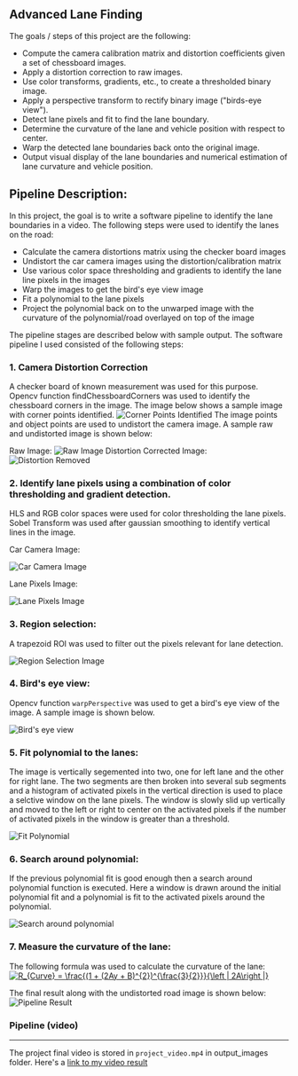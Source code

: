 ## Advanced Lane Finding


The goals / steps of this project are the following:

* Compute the camera calibration matrix and distortion coefficients given a set of chessboard images.
* Apply a distortion correction to raw images.
* Use color transforms, gradients, etc., to create a thresholded binary image.
* Apply a perspective transform to rectify binary image ("birds-eye view").
* Detect lane pixels and fit to find the lane boundary.
* Determine the curvature of the lane and vehicle position with respect to center.
* Warp the detected lane boundaries back onto the original image.
* Output visual display of the lane boundaries and numerical estimation of lane curvature and vehicle position.

Pipeline Description:
---
In this project, the goal is to write a software pipeline to identify the lane boundaries in a video. The following steps were used to identify the lanes on the road:
* Calculate the camera distortions matrix using the checker board images
* Undistort the car camera images using the distortion/calibration matrix
* Use various color space thresholding and gradients to identify the lane line pixels in the images
* Warp the images to get the bird's eye view image
* Fit a polynomial to the lane pixels
* Project the polynomial back on to the unwarped image with the curvature of the polynomial/road overlayed on top of the image

The pipeline stages are described below with sample output.
The software pipeline I used consisted of the following steps:

### 1. Camera Distortion Correction
  A checker board of known measurement was used for this purpose. Opencv function findChessboardCorners was used to identify the chessboard corners in the image. The image below shows a sample image with corner points identified.
  ![Corner Points Identified](./camera_cal/corners_found2.jpg)
The image points and object points are used to undistort the camera image. A sample raw and undistorted image is shown below:

Raw Image:
![Raw Image](./camera_cal/calibration2.jpg)
 Distortion Corrected Image:
![Distortion Removed](./camera_cal/test_undist_calibration2.jpg)

### 2. Identify lane pixels using a combination of color thresholding and gradient detection.
  HLS and RGB color spaces were used for color thresholding the lane pixels. Sobel Transform was used after gaussian smoothing to identify vertical lines in the image.

Car Camera Image:

![Car Camera Image](./output_images/undistort_road_1.png)

Lane Pixels Image:

![Lane Pixels Image](./output_images/undistort_binary_threshold.png)

### 3. Region selection:
  A trapezoid ROI was used to filter out the pixels relevant for lane detection.
  
![Region Selection Image](./output_images/region_select.png) 
  
### 4. Bird's eye view:
  Opencv function `warpPerspective` was used to get a bird's eye view of the image. A sample image is shown below.
  
![Bird's eye view](./output_images/warped_binary.png)  

### 5. Fit polynomial to the lanes:
  The image is vertically segemented into two, one for left lane and the other for right lane. The two segments are then broken into several sub segments and a histogram of activated pixels in the vertical direction is used to place a selctive window on the lane pixels. The window is slowly slid up vertically and moved to the left or right to center on the activated pixels if the number of activated pixels in the window is greater than a threshold.
  
![Fit Polynomial](./output_images/fit_polynomial.png)

### 6. Search around polynomial:
  If the previous polynomial fit is good enough then a search around polynomial function is executed. Here a window is drawn around the initial polynomial fit and a polynomial is fit to the activated pixels around the polynomial.
  
![Search around polynomial](./output_images/search_around_poly.png)

### 7. Measure the curvature of the lane:
The following formula was used to calculate the curvature of the lane:
<a href="https://www.codecogs.com/eqnedit.php?latex=R_{Curve}&space;=&space;\frac{(1&space;&plus;&space;(2Ay&space;&plus;&space;B)^{2})^{\frac{3}{2}}}{\left&space;|&space;2A\right&space;|}" target="_blank"><img src="https://latex.codecogs.com/gif.latex?R_{Curve}&space;=&space;\frac{(1&space;&plus;&space;(2Ay&space;&plus;&space;B)^{2})^{\frac{3}{2}}}{\left&space;|&space;2A\right&space;|}" title="R_{Curve} = \frac{(1 + (2Ay + B)^{2})^{\frac{3}{2}}}{\left | 2A\right |}" /></a>

The final result along with the undistorted road image is shown below:
![Pipeline Result](./output_images/pipeline_result.png)

### Pipeline (video)
---
The project final video is stored in `project_video.mp4` in output_images folder. Here's a [link to my video result](./output_images/project_video.mp4)

